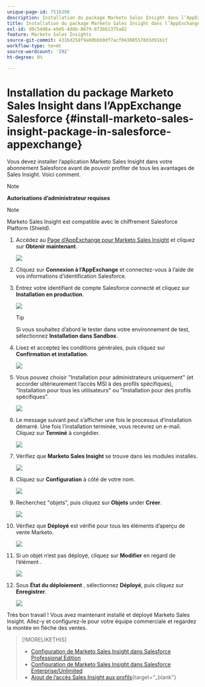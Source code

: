 ```yaml
---
unique-page-id: 7516390
description: Installation du package Marketo Sales Insight dans l’AppExchange Salesforce - Documents Marketo - Documentation du produit
title: Installation du package Marketo Sales Insight dans l’AppExchange Salesforce
exl-id: d0c54d6a-e9d5-4ddb-8679-873b61375a82
feature: Marketo Sales Insights
source-git-commit: 431bd258f9a68bbb9df7acf043085578d3d91b1f
workflow-type: tm+mt
source-wordcount: '292'
ht-degree: 0%

---
```


# Installation du package Marketo Sales Insight dans l’AppExchange Salesforce {#install-marketo-sales-insight-package-in-salesforce-appexchange}

Vous devez installer l’application Marketo Sales Insight dans votre abonnement Salesforce avant de pouvoir profiter de tous les avantages de Sales Insight. Voici comment.

>[!NOTE]
>
>**Autorisations d’administrateur requises**

>[!NOTE]
>
>Marketo Sales Insight est compatible avec le chiffrement Salesforce Platform (Shield).

1. Accédez au [Page d’AppExchange pour Marketo Sales Insight](https://appexchange.salesforce.com/listingDetail?listingId=a0N30000001SVZmEAO) et cliquez sur **Obtenir maintenant**.

   ![](assets/install-marketo-sales-insight-package-in-salesforce-appexchange-1.png)

1. Cliquez sur **Connexion à l’AppExchange** et connectez-vous à l’aide de vos informations d’identification Salesforce.

1. Entrez votre identifiant de compte Salesforce connecté et cliquez sur **Installation en production**.

   ![](assets/install-marketo-sales-insight-package-in-salesforce-appexchange-2.png)

   >[!TIP]
   >
   >Si vous souhaitez d’abord le tester dans votre environnement de test, sélectionnez **Installation dans Sandbox**.

1. Lisez et acceptez les conditions générales, puis cliquez sur **Confirmation et installation**.

   ![](assets/install-marketo-sales-insight-package-in-salesforce-appexchange-3.png)

1. Vous pouvez choisir &quot;Installation pour administrateurs uniquement&quot; (et accorder ultérieurement l’accès MSI à des profils spécifiques), &quot;Installation pour tous les utilisateurs&quot; ou &quot;Installation pour des profils spécifiques&quot;.

   ![](assets/install-marketo-sales-insight-package-in-salesforce-appexchange-4.png)

1. Le message suivant peut s’afficher une fois le processus d’installation démarré. Une fois l’installation terminée, vous recevrez un e-mail. Cliquez sur **Terminé** à congédier.

   ![](assets/install-marketo-sales-insight-package-in-salesforce-appexchange-5.png)

1. Vérifiez que **Marketo Sales Insight** se trouve dans les modules installés.

   ![](assets/install-marketo-sales-insight-package-in-salesforce-appexchange-6.png)

1. Cliquez sur **Configuration** à côté de votre nom.

   ![](assets/install-marketo-sales-insight-package-in-salesforce-appexchange-7.png)

1. Recherchez &quot;objets&quot;, puis cliquez sur **Objets** under **Créer**.

   ![](assets/install-marketo-sales-insight-package-in-salesforce-appexchange-8.png)

1. Vérifiez que **Déployé** est vérifié pour tous les éléments d’aperçu de vente Marketo.

   ![](assets/install-marketo-sales-insight-package-in-salesforce-appexchange-9.png)

1. Si un objet n’est pas déployé, cliquez sur **Modifier** en regard de l’élément .

   ![](assets/install-marketo-sales-insight-package-in-salesforce-appexchange-10.png)

1. Sous **État du déploiement** , sélectionnez **Déployé**, puis cliquez sur **Enregistrer**.

   ![](assets/install-marketo-sales-insight-package-in-salesforce-appexchange-11.png)

Très bon travail ! Vous avez maintenant installé et déployé Marketo Sales Insight. Allez-y et configurez-le pour votre équipe commerciale et regardez la montée en flèche des ventes.

>[!MORELIKETHIS]
>
>* [Configuration de Marketo Sales Insight dans Salesforce Professional Edition](/help/marketo/product-docs/marketo-sales-insight/msi-for-salesforce/configuration/configure-marketo-sales-insight-in-salesforce-professional-edition.md)
>* [Configuration de Marketo Sales Insight dans Salesforce Enterprise/Unlimited](/help/marketo/product-docs/marketo-sales-insight/msi-for-salesforce/configuration/configure-marketo-sales-insight-in-salesforce-enterprise-unlimited.md)
>* [Ajout de l’accès Sales Insight aux profils](/help/marketo/product-docs/marketo-sales-insight/msi-for-salesforce/configuration/add-sales-insight-access-to-profiles.md){target="_blank"}
